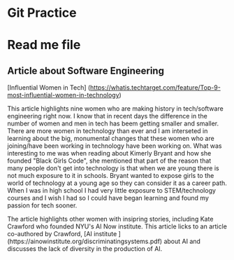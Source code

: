 # Git Practice

<h1>Read me file</h1>

<h2>Article about Software Engineering</h2>

[Influential Women in Tech] (https://whatis.techtarget.com/feature/Top-9-most-influential-women-in-technology)

<p>This article highlights nine women who are making history in tech/software engineering right now. I know that in recent days the difference in the number of women and men in tech has beem getting smaller and smaller. There are more women in technology than ever and I am interseted in learning about the big, monumental changes that these women who are joining/have been working in technology have been working on. What was interesting to me was when reading about Kimerly Bryant and how she founded "Black Girls Code", she mentioned that part of the reason that many people don't get into technology is that when we are young there is not much exposure to it in schools. Bryant wanted to expose girls to the world of technology at a young age so they can consider it as a career path. When I was in high school I had very little exposure to STEM/technology courses and I wish I had so I could have began learning and found my passion for tech sooner. </p>

<p>The article highlights other women with insipring stories, including Kate Crawford who founded NYU's AI Now institute. This article licks to an article co-authored by Crawford, [AI institute ](https://ainowinstitute.org/discriminatingsystems.pdf) 
about AI and discusses the lack of diversity in the production of AI. <p>
